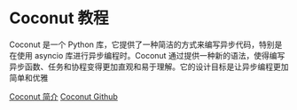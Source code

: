 # Coconut 教程

<show-structure depth="2"/>


Coconut 是一个 Python 库，它提供了一种简洁的方式来编写异步代码，特别是在使用 asyncio 库进行异步编程时。Coconut 通过提供一种新的语法，使得编写异步函数、任务和协程变得更加直观和易于理解。它的设计目标是让异步编程更加简单和优雅


<seealso>
<category ref="ref_docs">
    <a href="https://mp.weixin.qq.com/s/tY8o1URbsgCgY1zcuN4Msg">Coconut 简介</a>
</category>
<category ref="ref_github">
    <a href="https://github.com/evhub/coconut">Coconut Github</a>
</category>
<category ref="ref_issues"></category>
<category ref="ref_hf"></category>
<category ref="ref_ms"></category>
</seealso>
